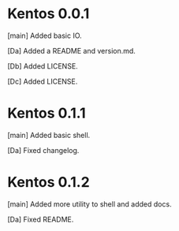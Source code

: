 # Kentos 0.0.1

\[main\] Added basic IO.

\[Da\] Added a README and version.md.

\[Db\] Added LICENSE.

\[Dc\] Added LICENSE.

# Kentos 0.1.1

\[main\] Added basic shell.

\[Da\] Fixed changelog.

# Kentos 0.1.2

\[main\] Added more utility to shell and added docs.

\[Da\] Fixed README.